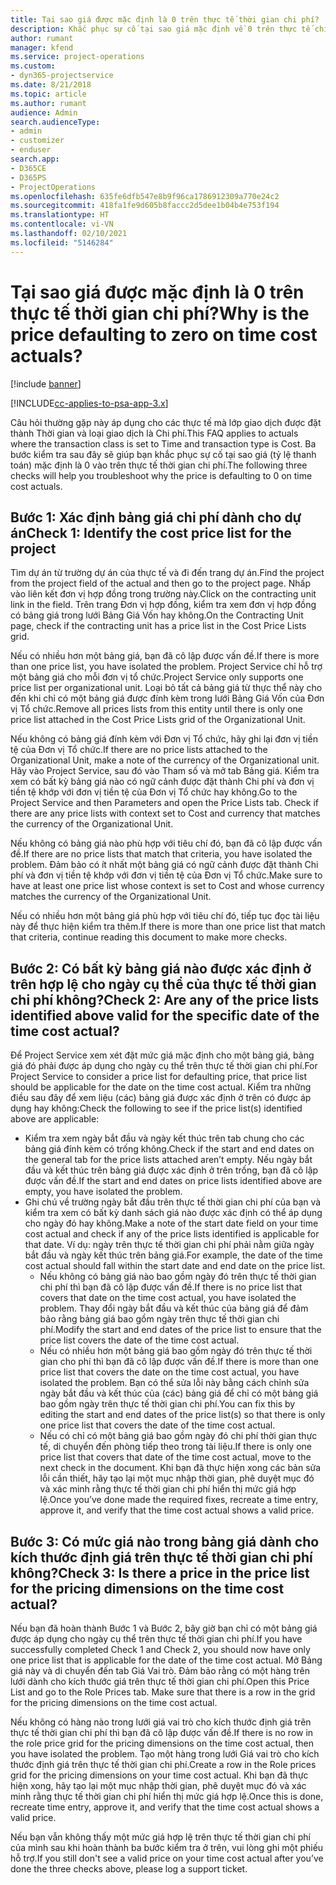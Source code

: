 ```yaml
---
title: Tại sao giá được mặc định là 0 trên thực tế thời gian chi phí?
description: Khắc phục sự cố tại sao giá mặc định về 0 trên thực tế chi phí bán hàng.
author: rumant
manager: kfend
ms.service: project-operations
ms.custom:
- dyn365-projectservice
ms.date: 8/21/2018
ms.topic: article
ms.author: rumant
audience: Admin
search.audienceType:
- admin
- customizer
- enduser
search.app:
- D365CE
- D365PS
- ProjectOperations
ms.openlocfilehash: 635fe6dfb547e8b9f96ca1786912309a770e24c2
ms.sourcegitcommit: 418fa1fe9d605b8faccc2d5dee1b04b4e753f194
ms.translationtype: HT
ms.contentlocale: vi-VN
ms.lasthandoff: 02/10/2021
ms.locfileid: "5146284"
---
```

# <a name="why-is-the-price-defaulting-to-zero-on-time-cost-actuals"></a><span data-ttu-id="8be2c-103">Tại sao giá được mặc định là 0 trên thực tế thời gian chi phí?</span><span class="sxs-lookup"><span data-stu-id="8be2c-103">Why is the price defaulting to zero on time cost actuals?</span></span>

[!include [banner](../includes/psa-now-project-operations.md)]

[!INCLUDE[cc-applies-to-psa-app-3.x](../includes/cc-applies-to-psa-app-3x.md)]

<span data-ttu-id="8be2c-104">Câu hỏi thường gặp này áp dụng cho các thực tế mà lớp giao dịch được đặt thành Thời gian và loại giao dịch là Chi phí.</span><span class="sxs-lookup"><span data-stu-id="8be2c-104">This FAQ applies to actuals where the transaction class is set to Time and transaction type is Cost.</span></span> <span data-ttu-id="8be2c-105">Ba bước kiểm tra sau đây sẽ giúp bạn khắc phục sự cố tại sao giá (tỷ lệ thanh toán) mặc định là 0 vào trên thực tế thời gian chi phí.</span><span class="sxs-lookup"><span data-stu-id="8be2c-105">The following three checks will help you troubleshoot why the price is defaulting to 0 on time cost actuals.</span></span>
 
## <a name="check-1-identify-the-cost-price-list-for-the-project"></a><span data-ttu-id="8be2c-106">Bước 1: Xác định bảng giá chi phí dành cho dự án</span><span class="sxs-lookup"><span data-stu-id="8be2c-106">Check 1: Identify the cost price list for the project</span></span>

<span data-ttu-id="8be2c-107">Tìm dự án từ trường dự án của thực tế và đi đến trang dự án.</span><span class="sxs-lookup"><span data-stu-id="8be2c-107">Find the project from the project field of the actual and then go to the project page.</span></span> <span data-ttu-id="8be2c-108">Nhấp vào liên kết đơn vị hợp đồng trong trường này.</span><span class="sxs-lookup"><span data-stu-id="8be2c-108">Click on the contracting unit link in the field.</span></span> <span data-ttu-id="8be2c-109">Trên trang Đơn vị hợp đồng, kiểm tra xem đơn vị hợp đồng có bảng giá trong lưới Bảng Giá Vốn hay không.</span><span class="sxs-lookup"><span data-stu-id="8be2c-109">On the Contracting Unit page, check if the contracting unit has a price list in the Cost Price Lists grid.</span></span>

<span data-ttu-id="8be2c-110">Nếu có nhiều hơn một bảng giá, bạn đã cô lập được vấn đề.</span><span class="sxs-lookup"><span data-stu-id="8be2c-110">If there is more than one price list, you have isolated the problem.</span></span> <span data-ttu-id="8be2c-111">Project Service chỉ hỗ trợ một bảng giá cho mỗi đơn vị tổ chức.</span><span class="sxs-lookup"><span data-stu-id="8be2c-111">Project Service only supports one price list per organizational unit.</span></span> <span data-ttu-id="8be2c-112">Loại bỏ tất cả bảng giá từ thực thể này cho đến khi chỉ có một bảng giá được đính kèm trong lưới Bảng Giá Vốn của Đơn vị Tổ chức.</span><span class="sxs-lookup"><span data-stu-id="8be2c-112">Remove all prices lists from this entity until there is only one price list attached in the Cost Price Lists grid of the Organizational Unit.</span></span>

<span data-ttu-id="8be2c-113">Nếu không có bảng giá đính kèm với Đơn vị Tổ chức, hãy ghi lại đơn vị tiền tệ của Đơn vị Tổ chức.</span><span class="sxs-lookup"><span data-stu-id="8be2c-113">If there are no price lists attached to the Organizational Unit, make a note of the currency of the Organizational unit.</span></span> <span data-ttu-id="8be2c-114">Hãy vào Project Service, sau đó vào Tham số và mở tab Bảng giá. Kiểm tra xem có bất kỳ bảng giá nào có ngữ cảnh được đặt thành Chi phí và đơn vị tiền tệ khớp với đơn vị tiền tệ của Đơn vị Tổ chức hay không.</span><span class="sxs-lookup"><span data-stu-id="8be2c-114">Go to the Project Service and then Parameters and open the Price Lists tab. Check if there are any price lists with context set to Cost and currency that matches the currency of the Organizational Unit.</span></span>
 
<span data-ttu-id="8be2c-115">Nếu không có bảng giá nào phù hợp với tiêu chí đó, bạn đã cô lập được vấn đề.</span><span class="sxs-lookup"><span data-stu-id="8be2c-115">If there are no price lists that match that criteria, you have isolated the problem.</span></span> <span data-ttu-id="8be2c-116">Đảm bảo có ít nhất một bảng giá có ngữ cảnh được đặt thành Chi phí và đơn vị tiền tệ khớp với đơn vị tiền tệ của Đơn vị Tổ chức.</span><span class="sxs-lookup"><span data-stu-id="8be2c-116">Make sure to have at least one price list whose context is set to Cost and whose currency matches the currency of the Organizational Unit.</span></span>

<span data-ttu-id="8be2c-117">Nếu có nhiều hơn một bảng giá phù hợp với tiêu chí đó, tiếp tục đọc tài liệu này để thực hiện kiểm tra thêm.</span><span class="sxs-lookup"><span data-stu-id="8be2c-117">If there is more than one price list that match that criteria, continue reading this document to make more checks.</span></span>

## <a name="check-2-are-any-of-the-price-lists-identified-above-valid-for-the-specific-date-of-the-time-cost-actual"></a><span data-ttu-id="8be2c-118">Bước 2: Có bất kỳ bảng giá nào được xác định ở trên hợp lệ cho ngày cụ thể của thực tế thời gian chi phí không?</span><span class="sxs-lookup"><span data-stu-id="8be2c-118">Check 2: Are any of the price lists identified above valid for the specific date of the time cost actual?</span></span>

<span data-ttu-id="8be2c-119">Để Project Service xem xét đặt mức giá mặc định cho một bảng giá, bảng giá đó phải được áp dụng cho ngày cụ thể trên thực tế thời gian chi phí.</span><span class="sxs-lookup"><span data-stu-id="8be2c-119">For Project Service to consider a price list for defaulting price, that price list should be applicable for the date on the time cost actual.</span></span> <span data-ttu-id="8be2c-120">Kiểm tra những điều sau đây để xem liệu (các) bảng giá được xác định ở trên có được áp dụng hay không:</span><span class="sxs-lookup"><span data-stu-id="8be2c-120">Check the following to see if the price list(s) identified above are applicable:</span></span>

- <span data-ttu-id="8be2c-121">Kiểm tra xem ngày bắt đầu và ngày kết thúc trên tab chung cho các bảng giá đính kèm có trống không.</span><span class="sxs-lookup"><span data-stu-id="8be2c-121">Check if the start and end dates on the general tab for the price lists attached aren’t empty.</span></span> <span data-ttu-id="8be2c-122">Nếu ngày bắt đầu và kết thúc trên bảng giá được xác định ở trên trống, bạn đã cô lập được vấn đề.</span><span class="sxs-lookup"><span data-stu-id="8be2c-122">If the start and end dates on price lists identified above are empty, you have isolated the problem.</span></span> 
- <span data-ttu-id="8be2c-123">Ghi chú về trường ngày bắt đầu trên thực tế thời gian chi phí của bạn và kiểm tra xem có bất kỳ danh sách giá nào được xác định có thể áp dụng cho ngày đó hay không.</span><span class="sxs-lookup"><span data-stu-id="8be2c-123">Make a note of the start date field on your time cost actual and check if any of the price lists identified is applicable for that date.</span></span> <span data-ttu-id="8be2c-124">Ví dụ: ngày trên thực tế thời gian chi phí phải nằm giữa ngày bắt đầu và ngày kết thúc trên bảng giá.</span><span class="sxs-lookup"><span data-stu-id="8be2c-124">For example, the date of the time cost actual should fall within the start date and end date on the price list.</span></span> 
    - <span data-ttu-id="8be2c-125">Nếu không có bảng giá nào bao gồm ngày đó trên thực tế thời gian chi phí thì bạn đã cô lập được vấn đề.</span><span class="sxs-lookup"><span data-stu-id="8be2c-125">If there is no price list that covers that date on the time cost actual, you have isolated the problem.</span></span> <span data-ttu-id="8be2c-126">Thay đổi ngày bắt đầu và kết thúc của bảng giá để đảm bảo rằng bảng giá bao gồm ngày trên thực tế thời gian chi phí.</span><span class="sxs-lookup"><span data-stu-id="8be2c-126">Modify the start and end dates of the price list to ensure that the price list covers the date of the time cost actual.</span></span> 
    - <span data-ttu-id="8be2c-127">Nếu có nhiều hơn một bảng giá bao gồm ngày đó trên thực tế thời gian cho phí thì bạn đã cô lập được vấn đề.</span><span class="sxs-lookup"><span data-stu-id="8be2c-127">If there is more than one price list that covers the date on the time cost actual, you have isolated the problem.</span></span> <span data-ttu-id="8be2c-128">Bạn có thể sửa lỗi này bằng cách chỉnh sửa ngày bắt đầu và kết thúc của (các) bảng giá để chỉ có một bảng giá bao gồm ngày trên thực tế thời gian chi phí.</span><span class="sxs-lookup"><span data-stu-id="8be2c-128">You can fix this by editing the start and end dates of the price list(s) so that there is only one price list that covers the date of the time cost actual.</span></span> 
    - <span data-ttu-id="8be2c-129">Nếu có chỉ có một bảng giá bao gồm ngày đó chi phí thời gian thực tế, di chuyển đến phòng tiếp theo trong tài liệu.</span><span class="sxs-lookup"><span data-stu-id="8be2c-129">If there is only one price list that covers that date of the time cost actual, move to the next check in the document.</span></span>
<span data-ttu-id="8be2c-130">Khi bạn đã thực hiện xong các bản sửa lỗi cần thiết, hãy tạo lại một mục nhập thời gian, phê duyệt mục đó và xác minh rằng thực tế thời gian chi phí hiển thị mức giá hợp lệ.</span><span class="sxs-lookup"><span data-stu-id="8be2c-130">Once you’ve done made the required fixes, recreate a time entry, approve it, and verify that the time cost actual shows a valid price.</span></span>

## <a name="check-3-is-there-a-price-in-the-price-list-for-the-pricing-dimensions-on-the-time-cost-actual"></a><span data-ttu-id="8be2c-131">Bước 3: Có mức giá nào trong bảng giá dành cho kích thước định giá trên thực tế thời gian chi phí không?</span><span class="sxs-lookup"><span data-stu-id="8be2c-131">Check 3: Is there a price in the price list for the pricing dimensions on the time cost actual?</span></span>

<span data-ttu-id="8be2c-132">Nếu bạn đã hoàn thành Bước 1 và Bước 2, bây giờ bạn chỉ có một bảng giá được áp dụng cho ngày cụ thể trên thực tế thời gian chi phí.</span><span class="sxs-lookup"><span data-stu-id="8be2c-132">If you have successfully completed Check 1 and Check 2, you should now have only one price list that is applicable for the date of the time cost actual.</span></span> <span data-ttu-id="8be2c-133">Mở Bảng giá này và di chuyển đến tab Giá Vai trò. Đảm bảo rằng có một hàng trên lưới dành cho kích thước giá trên thực tế thời gian chi phí.</span><span class="sxs-lookup"><span data-stu-id="8be2c-133">Open this Price List and go to the Role Prices tab. Make sure that there is a row in the grid for the pricing dimensions on the time cost actual.</span></span>

<span data-ttu-id="8be2c-134">Nếu không có hàng nào trong lưới giá vai trò cho kích thước định giá trên thực tế thời gian chi phí thì bạn đã cô lập được vấn đề.</span><span class="sxs-lookup"><span data-stu-id="8be2c-134">If there is no row in the role price grid for the pricing dimensions on the time cost actual, then you have isolated the problem.</span></span> <span data-ttu-id="8be2c-135">Tạo một hàng trong lưới Giá vai trò cho kích thước định giá trên thực tế thời gian chi phí.</span><span class="sxs-lookup"><span data-stu-id="8be2c-135">Create a row in the Role prices grid for the pricing dimensions on your time cost actual.</span></span> <span data-ttu-id="8be2c-136">Khi bạn đã thực hiện xong, hãy tạo lại một mục nhập thời gian, phê duyệt mục đó và xác minh rằng thực tế thời gian chi phí hiển thị mức giá hợp lệ.</span><span class="sxs-lookup"><span data-stu-id="8be2c-136">Once this is done, recreate time entry, approve it, and verify that the time cost actual shows a valid price.</span></span>
 
<span data-ttu-id="8be2c-137">Nếu bạn vẫn không thấy một mức giá hợp lệ trên thực tế thời gian chi phí của mình sau khi hoàn thành ba bước kiểm tra ở trên, vui lòng ghi một phiếu hỗ trợ.</span><span class="sxs-lookup"><span data-stu-id="8be2c-137">If you still don't see a valid price on your time cost actual after you’ve done the three checks above, please log a support ticket.</span></span>



